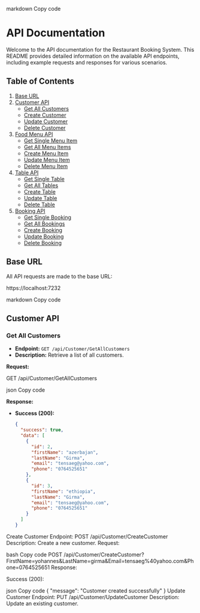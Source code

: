 
markdown
Copy code
# API Documentation

Welcome to the API documentation for the Restaurant Booking System. This README provides detailed information on the available API endpoints, including example requests and responses for various scenarios.

## Table of Contents

1. [Base URL](#base-url)
2. [Customer API](#customer-api)
   - [Get All Customers](#get-all-customers)
   - [Create Customer](#create-customer)
   - [Update Customer](#update-customer)
   - [Delete Customer](#delete-customer)
3. [Food Menu API](#food-menu-api)
   - [Get Single Menu Item](#get-single-menu-item)
   - [Get All Menu Items](#get-all-menu-items)
   - [Create Menu Item](#create-menu-item)
   - [Update Menu Item](#update-menu-item)
   - [Delete Menu Item](#delete-menu-item)
4. [Table API](#table-api)
   - [Get Single Table](#get-single-table)
   - [Get All Tables](#get-all-tables)
   - [Create Table](#create-table)
   - [Update Table](#update-table)
   - [Delete Table](#delete-table)
5. [Booking API](#booking-api)
   - [Get Single Booking](#get-single-booking)
   - [Get All Bookings](#get-all-bookings)
   - [Create Booking](#create-booking)
   - [Update Booking](#update-booking)
   - [Delete Booking](#delete-booking)

## Base URL

All API requests are made to the base URL:

https://localhost:7232

markdown
Copy code

## Customer API

### Get All Customers

- **Endpoint:** `GET /api/Customer/GetAllCustomers`
- **Description:** Retrieve a list of all customers.

**Request:**

GET /api/Customer/GetAllCustomers

json
Copy code

**Response:**

- **Success (200):**

  ```json
  {
    "success": true,
    "data": [
      {
        "id": 2,
        "firstName": "azerbajan",
        "lastName": "Girma",
        "email": "tensaeg@yahoo.com",
        "phone": "0764525651"
      },
      {
        "id": 3,
        "firstName": "ethiopia",
        "lastName": "Girma",
        "email": "tensaeg@yahoo.com",
        "phone": "0764525651"
      }
    ]
  }
Create Customer
Endpoint: POST /api/Customer/CreateCustomer
Description: Create a new customer.
Request:

bash
Copy code
POST /api/Customer/CreateCustomer?FirstName=yohannes&LastName=girma&Email=tensaeg%40yahoo.com&Phone=0764525651
Response:

Success (200):

json
Copy code
{
  "message": "Customer created successfully"
}
Update Customer
Endpoint: PUT /api/Customer/UpdateCustomer
Description: Update an existing customer.
